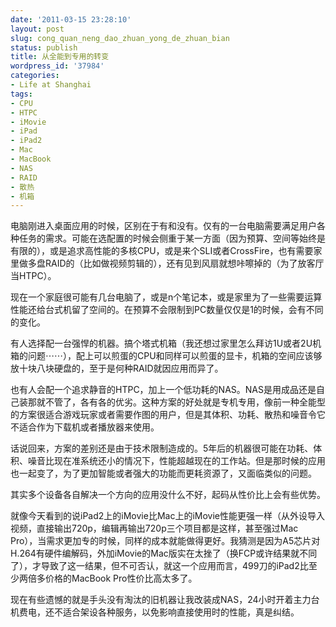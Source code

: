 ```yaml
---
date: '2011-03-15 23:28:10'
layout: post
slug: cong_quan_neng_dao_zhuan_yong_de_zhuan_bian
status: publish
title: 从全能到专用的转变
wordpress_id: '37984'
categories:
- Life at Shanghai
tags:
- CPU
- HTPC
- iMovie
- iPad
- iPad2
- Mac
- MacBook
- NAS
- RAID
- 散热
- 机箱
---
```


电脑刚进入桌面应用的时候，区别在于有和没有。仅有的一台电脑需要满足用户各种任务的需求。可能在选配置的时候会侧重于某一方面（因为预算、空间等始终是有限的），或是追求高性能的多核CPU，或是来个SLI或者CrossFire，也有需要家里做多盘RAID的（比如做视频剪辑的），还有见到风扇就想咔嚓掉的（为了放客厅当HTPC）。

现在一个家庭很可能有几台电脑了，或是n个笔记本，或是家里为了一些需要运算性能还给台式机留了空间的。在预算不会限制到PC数量仅仅是1的时候，会有不同的变化。

有人选择配一台强悍的机器。搞个塔式机箱（我还想过家里怎么拜访1U或者2U机箱的问题⋯⋯），配上可以煎蛋的CPU和同样可以煎蛋的显卡，机箱的空间应该够放十块八块硬盘的，至于是何种RAID就因应用而异了。

也有人会配一个追求静音的HTPC，加上一个低功耗的NAS。NAS是用成品还是自己装那就不管了，各有各的优劣。这种方案的好处就是专机专用，像前一种全能型的方案很适合游戏玩家或者需要作图的用户，但是其体积、功耗、散热和噪音令它不适合作为下载机或者播放器来使用。

话说回来，方案的差别还是由于技术限制造成的。5年后的机器很可能在功耗、体积、噪音比现在准系统还小的情况下，性能超越现在的工作站。但是那时候的应用也一起变了，为了更加智能或者强大的功能而更耗资源了，又面临类似的问题。

其实多个设备各自解决一个方向的应用没什么不好，起码从性价比上会有些优势。

就像今天看到的说iPad2上的iMovie比Mac上的iMovie性能更强一样（从外设导入视频，直接输出720p，编辑再输出720p三个项目都是这样，甚至强过Mac Pro），当需求更加专的时候，同样的成本就能做得更好。我猜测是因为A5芯片对H.264有硬件编解码，外加iMovie的Mac版实在太挫了（换FCP或许结果就不同了），才导致了这一结果，但不可否认，就这一个应用而言，499刀的iPad2比至少两倍多价格的MacBook Pro性价比高太多了。

现在有些遗憾的就是手头没有淘汰的旧机器让我改装成NAS，24小时开着主力台机费电，还不适合架设各种服务，以免影响直接使用时的性能，真是纠结。
